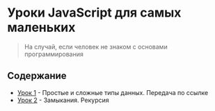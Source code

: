 # Уроки JavaScript для самых маленьких

> На случай, если человек не знаком с основами программирования

## Содержание

 - [Урок 1](./lessons/LESSON1.md) - Простые и сложные типы данных. Передача по ссылке
 - [Урок 2](./lessons/LESSON2.md) - Замыкания. Рекурсия
